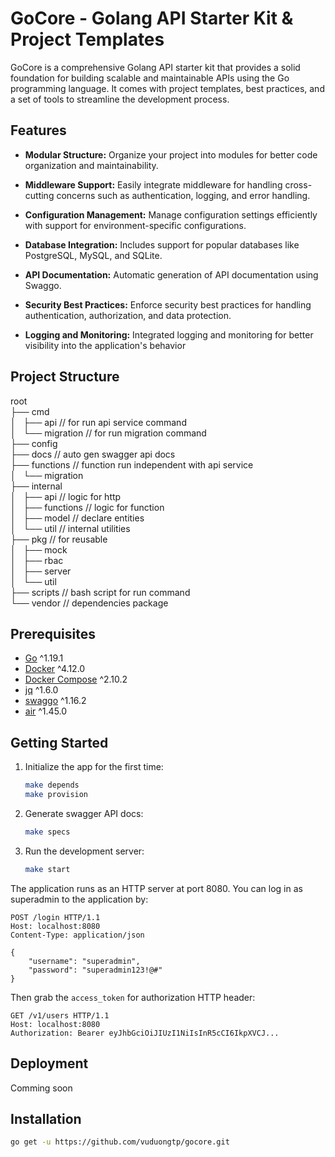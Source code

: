 # GoCore - Golang API Starter Kit & Project Templates

GoCore is a comprehensive Golang API starter kit that provides a solid foundation for building scalable and maintainable APIs using the Go programming language. It comes with project templates, best practices, and a set of tools to streamline the development process.

## Features

- **Modular Structure:** Organize your project into modules for better code organization and maintainability.

- **Middleware Support:** Easily integrate middleware for handling cross-cutting concerns such as authentication, logging, and error handling.

- **Configuration Management:** Manage configuration settings efficiently with support for environment-specific configurations.

- **Database Integration:** Includes support for popular databases like PostgreSQL, MySQL, and SQLite.

- **API Documentation:** Automatic generation of API documentation using Swaggo.

- **Security Best Practices:** Enforce security best practices for handling authentication, authorization, and data protection.

- **Logging and Monitoring:** Integrated logging and monitoring for better visibility into the application's behavior

## Project Structure

root\
├── cmd\
│   ├── api // for run api service command\
│   └── migration // for run migration command\
├── config\
├── docs // auto gen swagger api docs\
├── functions // function run independent with api service\
│   └── migration\
├── internal\
│   ├── api // logic for http\
│   ├── functions // logic for function\
│   ├── model // declare entities\
│   └── util // internal utilities\
├── pkg // for reusable\
│   ├── mock\
│   ├── rbac\
│   ├── server\
│   └── util\
├── scripts // bash script for run command\
└── vendor // dependencies package

## Prerequisites

- [Go](https://go.dev/dl/) ^1.19.1
- [Docker](https://docs.docker.com/install/) ^4.12.0
- [Docker Compose](https://docs.docker.com/compose/install/) ^2.10.2
- [jq](https://stedolan.github.io/jq/download/) ^1.6.0
- [swaggo](https://github.com/swaggo/swag#getting-started) ^1.16.2
- [air](https://github.com/cosmtrek/air#installation) ^1.45.0

## Getting Started

1. Initialize the app for the first time:
   ```bash
   make depends
   make provision
   ```
2. Generate swagger API docs:
   ```bash
   make specs
   ```
3. Run the development server:
   ```bash
   make start
   ```

The application runs as an HTTP server at port 8080. You can log in as superadmin to the application by:

```http
POST /login HTTP/1.1
Host: localhost:8080
Content-Type: application/json

{
    "username": "superadmin",
    "password": "superadmin123!@#"
}
```

Then grab the `access_token` for authorization HTTP header:

```http
GET /v1/users HTTP/1.1
Host: localhost:8080
Authorization: Bearer eyJhbGciOiJIUzI1NiIsInR5cCI6IkpXVCJ...
```

## Deployment
Comming soon

## Installation

```bash
go get -u https://github.com/vuduongtp/gocore.git
```
